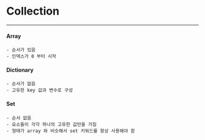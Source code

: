 # Collection
---

#### Array
	- 순서가 있음
	- 인덱스가 0 부터 시작



#### Dictionary
	- 순서가 없음
	- 고유한 key 값과 변수로 구성


#### Set
	- 순서 없음
	- 요소들이 각각 하나의 고유한 값만을 가짐
	- 형태가 array 와 비슷해서 set 키워드를 항상 사용해야 함
